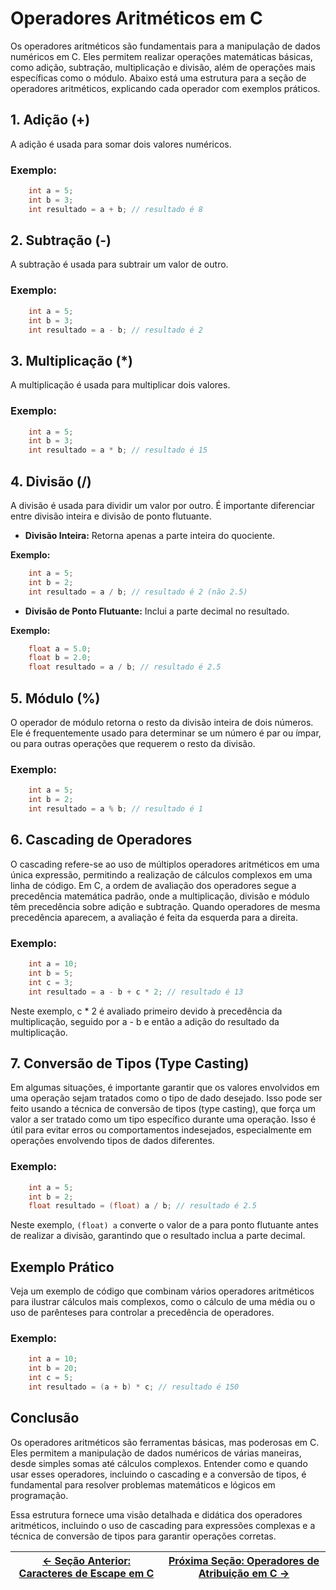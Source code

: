 # Operadores Aritméticos em C

Os operadores aritméticos são fundamentais para a manipulação de dados numéricos em C. Eles permitem realizar operações matemáticas básicas, como adição, subtração, multiplicação e divisão, além de operações mais específicas como o módulo. Abaixo está uma estrutura para a seção de operadores aritméticos, explicando cada operador com exemplos práticos.

## 1. Adição (+)

A adição é usada para somar dois valores numéricos.

### Exemplo:

```c
    int a = 5;
    int b = 3;
    int resultado = a + b; // resultado é 8
```

## 2. Subtração (-)

A subtração é usada para subtrair um valor de outro.

### Exemplo:

```c
    int a = 5;
    int b = 3;
    int resultado = a - b; // resultado é 2
```

## 3. Multiplicação (\*)

A multiplicação é usada para multiplicar dois valores.

### Exemplo:

```c
    int a = 5;
    int b = 3;
    int resultado = a * b; // resultado é 15
```

## 4. Divisão (/)

A divisão é usada para dividir um valor por outro. É importante diferenciar entre divisão inteira e divisão de ponto flutuante.

-   **Divisão Inteira:**
    Retorna apenas a parte inteira do quociente.

**Exemplo:**

```c
    int a = 5;
    int b = 2;
    int resultado = a / b; // resultado é 2 (não 2.5)
```

-   **Divisão de Ponto Flutuante:**
    Inclui a parte decimal no resultado.

**Exemplo:**

```c
    float a = 5.0;
    float b = 2.0;
    float resultado = a / b; // resultado é 2.5
```

## 5. Módulo (%)

O operador de módulo retorna o resto da divisão inteira de dois números. Ele é frequentemente usado para determinar se um número é par ou ímpar, ou para outras operações que requerem o resto da divisão.

### Exemplo:

```c
    int a = 5;
    int b = 2;
    int resultado = a % b; // resultado é 1
```

## 6. Cascading de Operadores

O cascading refere-se ao uso de múltiplos operadores aritméticos em uma única expressão, permitindo a realização de cálculos complexos em uma linha de código. Em C, a ordem de avaliação dos operadores segue a precedência matemática padrão, onde a multiplicação, divisão e módulo têm precedência sobre adição e subtração. Quando operadores de mesma precedência aparecem, a avaliação é feita da esquerda para a direita.

### Exemplo:

```c
    int a = 10;
    int b = 5;
    int c = 3;
    int resultado = a - b + c * 2; // resultado é 13
```

Neste exemplo, c \* 2 é avaliado primeiro devido à precedência da multiplicação, seguido por a - b e então a adição do resultado da multiplicação.

## 7. Conversão de Tipos (Type Casting)

Em algumas situações, é importante garantir que os valores envolvidos em uma operação sejam tratados como o tipo de dado desejado. Isso pode ser feito usando a técnica de conversão de tipos (type casting), que força um valor a ser tratado como um tipo específico durante uma operação. Isso é útil para evitar erros ou comportamentos indesejados, especialmente em operações envolvendo tipos de dados diferentes.

### Exemplo:

```c
    int a = 5;
    int b = 2;
    float resultado = (float) a / b; // resultado é 2.5
```

Neste exemplo, `(float) a` converte o valor de a para ponto flutuante antes de realizar a divisão, garantindo que o resultado inclua a parte decimal.

## Exemplo Prático

Veja um exemplo de código que combinam vários operadores aritméticos para ilustrar cálculos mais complexos, como o cálculo de uma média ou o uso de parênteses para controlar a precedência de operadores.

### Exemplo:

```c
    int a = 10;
    int b = 20;
    int c = 5;
    int resultado = (a + b) * c; // resultado é 150
```

## Conclusão

Os operadores aritméticos são ferramentas básicas, mas poderosas em C. Eles permitem a manipulação de dados numéricos de várias maneiras, desde simples somas até cálculos complexos. Entender como e quando usar esses operadores, incluindo o cascading e a conversão de tipos, é fundamental para resolver problemas matemáticos e lógicos em programação.

Essa estrutura fornece uma visão detalhada e didática dos operadores aritméticos, incluindo o uso de cascading para expressões complexas e a técnica de conversão de tipos para garantir operações corretas.

| [← Seção Anterior: Caracteres de Escape em C](https://github.com/ArturColen/Pre-AEDS1-Workshop/blob/main/materiais/02-entrada-e-saida-de-dados/02.05-caracteres-de-escape.md) | [Próxima Seção: Operadores de Atribuição em C →](https://github.com/ArturColen/Pre-AEDS1-Workshop/blob/main/materiais/03-processamento-de-dados/03.02-operadores-de-atribuicao.md) |
| ----------------------------------------------------------------------------------------------------------------------------------------------------------------------------- | ---------------------------------------------------------------------------------------------------------------------------------------------------------------------------------- |
